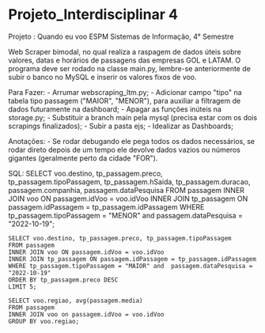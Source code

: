 # Projeto_Interdisciplinar 4
Projeto : Quando eu voo
ESPM Sistemas de Informação, 4° Semestre

Web Scraper bimodal, no qual realiza a raspagem de dados úteis sobre valores, datas e horários de passagens das empresas GOL e LATAM.
O programa deve ser rodado na classe main.py, lembre-se anteriormente de subir o banco no MySQL e inserir os valores fixos de voo.

Para Fazer:
    - Arrumar webscraping_ltm.py;
    - Adicionar campo "tipo" na tabela tipo passagem ("MAIOR", "MENOR"), para auxiliar a filtragem de dados futuramente na dashboard;
    - Apagar as funções inúteis na storage.py;
    - Substituir a branch main pela mysql (precisa estar com os dois scrapings finalizados);
    - Subir a pasta ejs;
    - Idealizar as Dashboards;

Anotações:
    - Se rodar debugando ele pega todos os dados necessários, se rodar direto depois de um tempo ele devolve dados vazios ou números gigantes (geralmente perto da cidade "FOR").


SQL:
    SELECT voo.destino, tp_passagem.preco, tp_passagem.tipoPassagem, tp_passagem.hSaida, tp_passagem.duracao, passagem.companhia, passagem.dataPesquisa
    FROM passagem
    INNER JOIN voo ON passagem.idVoo = voo.idVoo
    INNER JOIN tp_passagem ON passagem.idPassagem = tp_passagem.idPassagem
    WHERE tp_passagem.tipoPassagem = "MENOR" and  passagem.dataPesquisa = "2022-10-19";

    SELECT voo.destino, tp_passagem.preco, tp_passagem.tipoPassagem
    FROM passagem
    INNER JOIN voo ON passagem.idVoo = voo.idVoo
    INNER JOIN tp_passagem ON passagem.idPassagem = tp_passagem.idPassagem
    WHERE tp_passagem.tipoPassagem = "MAIOR" and  passagem.dataPesquisa = "2022-10-19"
    ORDER BY tp_passagem.preco DESC
    LIMIT 5;

    SELECT voo.regiao, avg(passagem.media)
    FROM passagem
    INNER JOIN voo on passagem.idVoo = voo.idVoo
    GROUP BY voo.regiao;